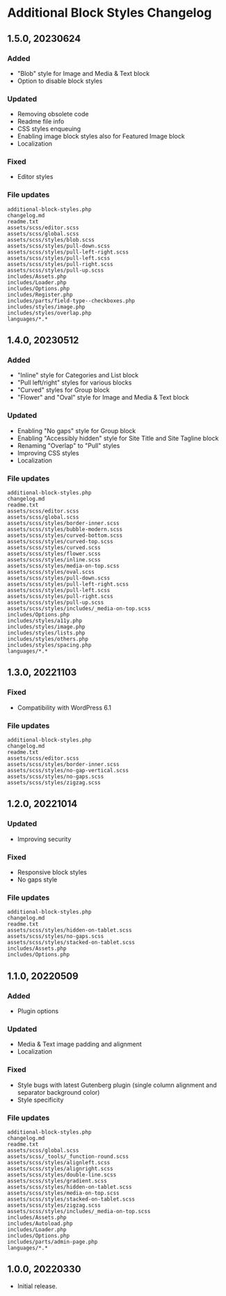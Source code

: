 # Additional Block Styles Changelog

## 1.5.0, 20230624

### Added
- "Blob" style for Image and Media & Text block
- Option to disable block styles

### Updated
- Removing obsolete code
- Readme file info
- CSS styles enqueuing
- Enabling image block styles also for Featured Image block
- Localization

### Fixed
- Editor styles

### File updates
	additional-block-styles.php
	changelog.md
	readme.txt
	assets/scss/editor.scss
	assets/scss/global.scss
	assets/scss/styles/blob.scss
	assets/scss/styles/pull-down.scss
	assets/scss/styles/pull-left-right.scss
	assets/scss/styles/pull-left.scss
	assets/scss/styles/pull-right.scss
	assets/scss/styles/pull-up.scss
	includes/Assets.php
	includes/Loader.php
	includes/Options.php
	includes/Register.php
	includes/parts/field-type--checkboxes.php
	includes/styles/image.php
	includes/styles/overlap.php
	languages/*.*


## 1.4.0, 20230512

### Added
- "Inline" style for Categories and List block
- "Pull left/right" styles for various blocks
- "Curved" styles for Group block
- "Flower" and "Oval" style for Image and Media & Text block

### Updated
- Enabling "No gaps" style for Group block
- Enabling "Accessibly hidden" style for Site Title and Site Tagline block
- Renaming "Overlap" to "Pull" styles
- Improving CSS styles
- Localization

### File updates
	additional-block-styles.php
	changelog.md
	readme.txt
	assets/scss/editor.scss
	assets/scss/global.scss
	assets/scss/styles/border-inner.scss
	assets/scss/styles/bubble-modern.scss
	assets/scss/styles/curved-bottom.scss
	assets/scss/styles/curved-top.scss
	assets/scss/styles/curved.scss
	assets/scss/styles/flower.scss
	assets/scss/styles/inline.scss
	assets/scss/styles/media-on-top.scss
	assets/scss/styles/oval.scss
	assets/scss/styles/pull-down.scss
	assets/scss/styles/pull-left-right.scss
	assets/scss/styles/pull-left.scss
	assets/scss/styles/pull-right.scss
	assets/scss/styles/pull-up.scss
	assets/scss/styles/includes/_media-on-top.scss
	includes/Options.php
	includes/styles/a11y.php
	includes/styles/image.php
	includes/styles/lists.php
	includes/styles/others.php
	includes/styles/spacing.php
	languages/*.*


## 1.3.0, 20221103

### Fixed
- Compatibility with WordPress 6.1

### File updates
	additional-block-styles.php
	changelog.md
	readme.txt
	assets/scss/editor.scss
	assets/scss/styles/border-inner.scss
	assets/scss/styles/no-gap-vertical.scss
	assets/scss/styles/no-gaps.scss
	assets/scss/styles/zigzag.scss


## 1.2.0, 20221014

### Updated
- Improving security

### Fixed
- Responsive block styles
- No gaps style

### File updates
	additional-block-styles.php
	changelog.md
	readme.txt
	assets/scss/styles/hidden-on-tablet.scss
	assets/scss/styles/no-gaps.scss
	assets/scss/styles/stacked-on-tablet.scss
	includes/Assets.php
	includes/Options.php


## 1.1.0, 20220509

### Added
- Plugin options

### Updated
- Media & Text image padding and alignment
- Localization

### Fixed
- Style bugs with latest Gutenberg plugin (single column alignment and separator background color)
- Style specificity

### File updates
	additional-block-styles.php
	changelog.md
	readme.txt
	assets/scss/global.scss
	assets/scss/_tools/_function-round.scss
	assets/scss/styles/alignleft.scss
	assets/scss/styles/alignright.scss
	assets/scss/styles/double-line.scss
	assets/scss/styles/gradient.scss
	assets/scss/styles/hidden-on-tablet.scss
	assets/scss/styles/media-on-top.scss
	assets/scss/styles/stacked-on-tablet.scss
	assets/scss/styles/zigzag.scss
	assets/scss/styles/includes/_media-on-top.scss
	includes/Assets.php
	includes/Autoload.php
	includes/Loader.php
	includes/Options.php
	includes/parts/admin-page.php
	languages/*.*


## 1.0.0, 20220330

- Initial release.

